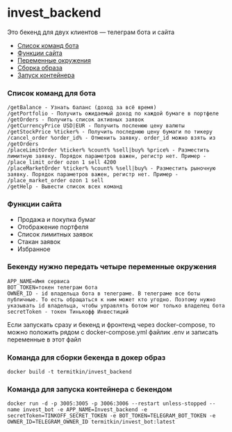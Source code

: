 # invest_backend

Это бекенд для двух клиентов — телеграм бота и сайта

- [Список команд бота](#Список-команд-для-бота)
- [Функции сайта](#Функции-сайта)
- [Переменные окружения](#Бекенду-нужно-передать-четыре-переменные-окружения)
- [Сборка образа](#Команда-для-сборки-бекенда-в-докер-образ)
- [Запуск контейнера](#Команда-для-запуска-контейнера-с-бекендом)

### Список команд для бота

```
/getBalance - Узнать баланс (доход за всё время)
/getPortfolio - Получить ожидаемый доход по каждой бумаге в портфеле
/getOrders - Получить список активных заявок
/getCurrencyPrice USD|EUR - Получить посленюю цену валюты
/getStockPrice %ticker% - Получить последнюю цену бумаги по тикеру
/cancel_order %order_id% - Отменить заявку. order_id можно взять из /getOrders
/placeLimitOrder %ticker% %count% %sell|buy% %price% - Разместить лимитную заявку. Порядок параметров важен, регистр нет. Пример - /place_limit_order ozon 1 sell 4200
/placeMarketOrder %ticker% %count% %sell|buy% - Разместить рыночную заявку. Порядок параметров важен, регистр нет. Пример - /place_market_order ozon 1 sell
/getHelp - Вывести список всех команд
```

### Функции сайта

- Продажа и покупка бумаг
- Отображение портфеля
- Список лимитных заявок
- Стакан заявок
- Избранное

### Бекенду нужно передать четыре переменные окружения

```
APP_NAME=Имя сервиса
BOT_TOKEN=токен телеграм бота
OWNER_ID - id владельца бота в телеграме. В телеграме все боты публичные. То есть обращаться к ним может кто угодно. Поэтому нужно указывать id владельца, чтобы управлять ботом мог только владелец бота
secretToken - токен Тинькофф Инвестиций
```

Если запускать сразу и бекенд и фронтенд через docker-compose, то можно положить рядом с docker-compose.yml файлик .env и записать переменные в этот файл

### Команда для сборки бекенда в докер образ

```
docker build -t termitkin/invest_backend
```

### Команда для запуска контейнера с бекендом

```
docker run -d -p 3005:3005 -p 3006:3006 --restart unless-stopped --name invest_bot -e APP_NAME=Invest_backend -e secretToken=TINKOFF_SECRET_TOKEN -e BOT_TOKEN=TELEGRAM_BOT_TOKEN -e OWNER_ID=TELEGRAM_OWNER_ID termitkin/invest_bot:latest
```
